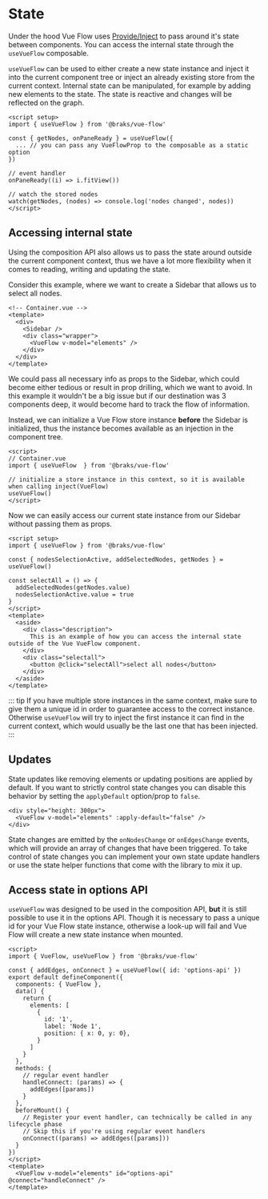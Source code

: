 # State

Under the hood Vue Flow uses [Provide/Inject](https://v3.vuejs.org/guide/component-provide-inject.html)
to pass around it's state between components.
You can access the internal state through the `useVueFlow` composable.

`useVueFlow` can be used to either create a new state instance and inject it into the current component tree or inject
an already existing store from the current context. 
Internal state can be manipulated, for example by adding new elements to the state. The
state is reactive and changes will be reflected on the graph.

```vue:no-line-numbers{4-6}
<script setup>
import { useVueFlow } from '@braks/vue-flow'

const { getNodes, onPaneReady } = useVueFlow({
  ... // you can pass any VueFlowProp to the composable as a static option
})

// event handler
onPaneReady((i) => i.fitView())

// watch the stored nodes
watch(getNodes, (nodes) => console.log('nodes changed', nodes))
</script>
```

## Accessing internal state

Using the composition API also allows us to pass the state around outside the current component context, thus we have a lot more flexibility when  it comes
to reading, writing and updating the state.

Consider this example, where we want to create a Sidebar that allows us to select all nodes.

```vue:no-line-numbers
<!-- Container.vue -->
<template>
  <div>
    <Sidebar />
    <div class="wrapper">
      <VueFlow v-model="elements" />
    </div>
  </div>
</template>
```

We could pass all necessary info as props to the Sidebar, which could become either tedious or result in prop drilling, which we want to avoid.
In this example it wouldn't be a big issue but if our destination was 3 components deep, it would become hard to track the flow of information.

Instead, we can initialize a Vue Flow store instance __before__ the Sidebar is initialized, thus the instance becomes available as an injection in the component tree.

```vue:no-line-numbers{5-6}
<script>
// Container.vue
import { useVueFlow  } from '@braks/vue-flow'

// initialize a store instance in this context, so it is available when calling inject(VueFlow)
useVueFlow()
</script>
```

Now we can easily access our current state instance from our Sidebar without passing them as props.

```vue:no-line-numbers
<script setup>
import { useVueFlow } from '@braks/vue-flow'

const { nodesSelectionActive, addSelectedNodes, getNodes } = useVueFlow()

const selectAll = () => {
  addSelectedNodes(getNodes.value)
  nodesSelectionActive.value = true
}
</script>
<template>
  <aside>
    <div class="description">
      This is an example of how you can access the internal state outside of the Vue VueFlow component.
    </div>
    <div class="selectall">
      <button @click="selectAll">select all nodes</button>
    </div>
  </aside>
</template>
```

::: tip
If you have multiple store instances in the same context, make sure to give them a unique id in order to guarantee access to the correct instance.
Otherwise `useVueFlow` will try to inject the first instance it can find in the current context, which would usually be the last one that has been injected.
::: 

## Updates

State updates like removing elements or updating positions are applied by default.
If you want to strictly control state changes you can disable this behavior by setting the `applyDefault` option/prop to `false`.

```vue:no-line-numbers
<div style="height: 300px">
  <VueFlow v-model="elements" :apply-default="false" />
</div>
```

State changes are emitted by the `onNodesChange` or `onEdgesChange` events, which will provide an array of changes that have been triggered.
To take control of state changes you can implement your own state update handlers or use the state helper functions that
come with the library to mix it up.

## Access state in options API

`useVueFlow` was designed to be used in the composition API, __but__ it is still possible to use it in the options API.
Though it is necessary to pass a unique id for your Vue Flow state instance, otherwise a look-up will fail and Vue Flow will create a new state instance 
when mounted.

```vue:no-line-numbers{4,32}
<script>
import { VueFlow, useVueFlow } from '@braks/vue-flow'

const { addEdges, onConnect } = useVueFlow({ id: 'options-api' })
export default defineComponent({
  components: { VueFlow },
  data() {
    return {
      elements: [
        {
          id: '1',
          label: 'Node 1',
          position: { x: 0, y: 0},
        }
      ]
    }
  },
  methods: {
    // regular event handler
    handleConnect: (params) => {
      addEdges([params])
    }
  },
  beforeMount() {
    // Register your event handler, can technically be called in any lifecycle phase
    // Skip this if you're using regular event handlers
    onConnect((params) => addEdges([params]))
  }
})
</script>
<template>
  <VueFlow v-model="elements" id="options-api" @connect="handleConnect" />
</template>
```
